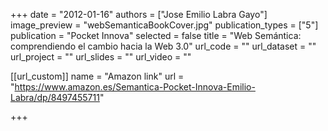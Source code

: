 +++
date = "2012-01-16"
authors = ["Jose Emilio Labra Gayo"]
image_preview = "webSemanticaBookCover.jpg"
publication_types = ["5"]
publication = "Pocket Innova"
selected = false
title = "Web Semántica: comprendiendo el cambio hacia la Web 3.0"
url_code = ""
url_dataset = ""
url_project = ""
url_slides = ""
url_video = ""

[[url_custom]]
name = "Amazon link"
url = "https://www.amazon.es/Semantica-Pocket-Innova-Emilio-Labra/dp/8497455711"

+++
